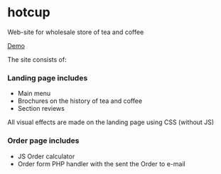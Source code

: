 # hotcup
Web-site for wholesale store of tea and coffee

[Demo](http://tigra.zzz.com.ua/demo/hotcup/) 

The site consists of:

### Landing page includes
- Main menu
- Brochures on the history of tea and coffee
- Section reviews

All visual effects are made on the landing page using CSS (without JS)

### Order page includes
- JS Order calculator
- Order form PHP handler with the sent the Order to e-mail
